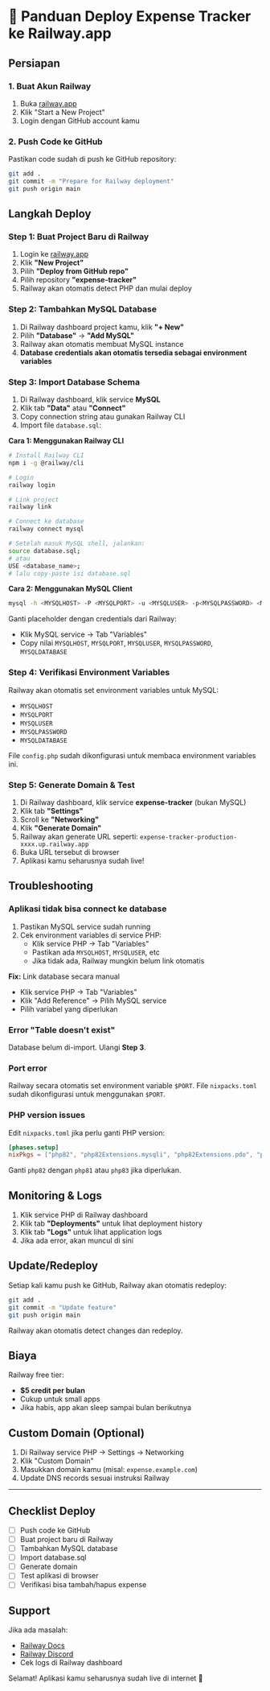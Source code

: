 # 🚀 Panduan Deploy Expense Tracker ke Railway.app

## Persiapan

### 1. Buat Akun Railway
1. Buka [railway.app](https://railway.app)
2. Klik "Start a New Project"
3. Login dengan GitHub account kamu

### 2. Push Code ke GitHub
Pastikan code sudah di push ke GitHub repository:
```bash
git add .
git commit -m "Prepare for Railway deployment"
git push origin main
```

## Langkah Deploy

### Step 1: Buat Project Baru di Railway

1. Login ke [railway.app](https://railway.app)
2. Klik **"New Project"**
3. Pilih **"Deploy from GitHub repo"**
4. Pilih repository **"expense-tracker"**
5. Railway akan otomatis detect PHP dan mulai deploy

### Step 2: Tambahkan MySQL Database

1. Di Railway dashboard project kamu, klik **"+ New"**
2. Pilih **"Database"** → **"Add MySQL"**
3. Railway akan otomatis membuat MySQL instance
4. **Database credentials akan otomatis tersedia sebagai environment variables**

### Step 3: Import Database Schema

1. Di Railway dashboard, klik service **MySQL**
2. Klik tab **"Data"** atau **"Connect"**
3. Copy connection string atau gunakan Railway CLI
4. Import file `database.sql`:

**Cara 1: Menggunakan Railway CLI**
```bash
# Install Railway CLI
npm i -g @railway/cli

# Login
railway login

# Link project
railway link

# Connect ke database
railway connect mysql

# Setelah masuk MySQL shell, jalankan:
source database.sql;
# atau
USE <database_name>;
# lalu copy-paste isi database.sql
```

**Cara 2: Menggunakan MySQL Client**
```bash
mysql -h <MYSQLHOST> -P <MYSQLPORT> -u <MYSQLUSER> -p<MYSQLPASSWORD> <MYSQLDATABASE> < database.sql
```

Ganti placeholder dengan credentials dari Railway:
- Klik MySQL service → Tab "Variables"
- Copy nilai `MYSQLHOST`, `MYSQLPORT`, `MYSQLUSER`, `MYSQLPASSWORD`, `MYSQLDATABASE`

### Step 4: Verifikasi Environment Variables

Railway akan otomatis set environment variables untuk MySQL:
- `MYSQLHOST`
- `MYSQLPORT`
- `MYSQLUSER`
- `MYSQLPASSWORD`
- `MYSQLDATABASE`

File `config.php` sudah dikonfigurasi untuk membaca environment variables ini.

### Step 5: Generate Domain & Test

1. Di Railway dashboard, klik service **expense-tracker** (bukan MySQL)
2. Klik tab **"Settings"**
3. Scroll ke **"Networking"**
4. Klik **"Generate Domain"**
5. Railway akan generate URL seperti: `expense-tracker-production-xxxx.up.railway.app`
6. Buka URL tersebut di browser
7. Aplikasi kamu seharusnya sudah live!

## Troubleshooting

### Aplikasi tidak bisa connect ke database

1. Pastikan MySQL service sudah running
2. Cek environment variables di service PHP:
   - Klik service PHP → Tab "Variables"
   - Pastikan ada `MYSQLHOST`, `MYSQLUSER`, etc
   - Jika tidak ada, Railway mungkin belum link otomatis

**Fix:** Link database secara manual
   - Klik service PHP → Tab "Variables"
   - Klik "Add Reference" → Pilih MySQL service
   - Pilih variabel yang diperlukan

### Error "Table doesn't exist"

Database belum di-import. Ulangi **Step 3**.

### Port error

Railway secara otomatis set environment variable `$PORT`. File `nixpacks.toml` sudah dikonfigurasi untuk menggunakan `$PORT`.

### PHP version issues

Edit `nixpacks.toml` jika perlu ganti PHP version:
```toml
[phases.setup]
nixPkgs = ["php82", "php82Extensions.mysqli", "php82Extensions.pdo", "php82Extensions.pdo_mysql"]
```

Ganti `php82` dengan `php81` atau `php83` jika diperlukan.

## Monitoring & Logs

1. Klik service PHP di Railway dashboard
2. Klik tab **"Deployments"** untuk lihat deployment history
3. Klik tab **"Logs"** untuk lihat application logs
4. Jika ada error, akan muncul di sini

## Update/Redeploy

Setiap kali kamu push ke GitHub, Railway akan otomatis redeploy:

```bash
git add .
git commit -m "Update feature"
git push origin main
```

Railway akan otomatis detect changes dan redeploy.

## Biaya

Railway free tier:
- **$5 credit per bulan**
- Cukup untuk small apps
- Jika habis, app akan sleep sampai bulan berikutnya

## Custom Domain (Optional)

1. Di Railway service PHP → Settings → Networking
2. Klik "Custom Domain"
3. Masukkan domain kamu (misal: `expense.example.com`)
4. Update DNS records sesuai instruksi Railway

---

## Checklist Deploy

- [ ] Push code ke GitHub
- [ ] Buat project baru di Railway
- [ ] Tambahkan MySQL database
- [ ] Import database.sql
- [ ] Generate domain
- [ ] Test aplikasi di browser
- [ ] Verifikasi bisa tambah/hapus expense

## Support

Jika ada masalah:
- [Railway Docs](https://docs.railway.app)
- [Railway Discord](https://discord.gg/railway)
- Cek logs di Railway dashboard

Selamat! Aplikasi kamu seharusnya sudah live di internet 🎉
